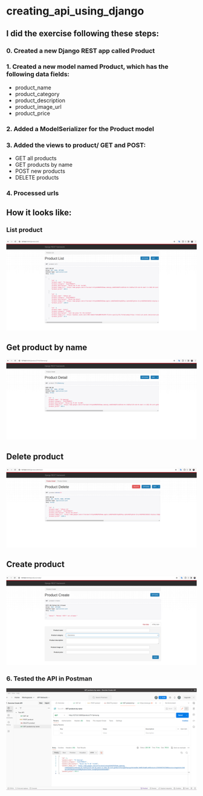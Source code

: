 # creating_api_using_django

## I did the exercise following these steps:  
  
### 0. Created a new Django REST app called Product

### 1. Created a new model named **Product**, which has the following data fields:

- product_name 
- product_category
- product_description 
- product_image_url 
- product_price 

### 2. Added a ModelSerializer for the Product model

### 3. Added the views to product/ GET and POST:

- GET all products
- GET products by name
- POST new products
- DELETE products 

### 4. Processed urls

## How it looks like:  
### List product  
![test](./media/all.png)  

## Get product by name  
![test](./media/detail_by_name.png)  

## Delete product  
![test](./media/delete.png)  

## Create product  
![test](./media/create.png)  

    
### 6. Tested the API in Postman  

![test](./media/tested_in_postman.png)
